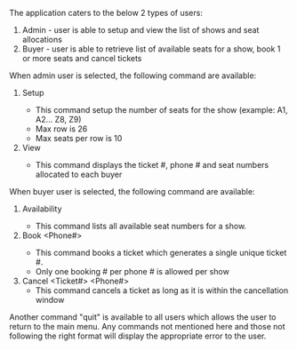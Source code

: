 The application caters to the below 2 types of users:
  
1. Admin - user is able to setup and view the list of shows and seat allocations
2. Buyer - user is able to retrieve list of available seats for a show, book 1 or more seats and cancel tickets
  
When admin user is selected, the following command are available:
1. Setup <Show Number> <Number of Rows> <Number of seats per row> <Cancellation window in minutes>
   - This command setup the number of seats for the show (example: A1, A2... Z8, Z9)
   - Max row is 26
   - Max seats per row is 10
2. View <Show Number>
   - This command displays the ticket #, phone # and seat numbers allocated to each buyer
   
When buyer user is selected, the following command are available:
1. Availability <Show Number>
   - This command lists all available seat numbers for a show.
2. Book <Show Number> <Phone#> <Comma separated list of seats>
   - This command books a ticket which generates a single unique ticket #.
   - Only one booking # per phone # is allowed per show
3. Cancel <Ticket#> <Phone#>
   - This command cancels a ticket as long as it is within the cancellation window
  
Another command "quit" is available to all users which allows the user to return to the main menu.
Any commands not mentioned here and those not following the right format will display the appropriate error to the user.
